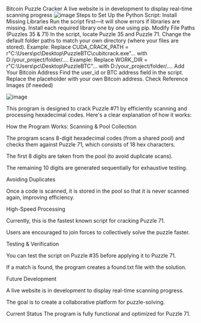 Bitcoin Puzzle Cracker A live website is in development to display real-time scanning progress
![image](https://github.com/user-attachments/assets/3b82ca9f-9759-4da2-affa-2fee827be174)
Steps to Set Up the Python Script:
Install Missing Libraries
Run the script first—it will show errors if libraries are missing.
Install each required library one by one using pip.
Modify File Paths (Puzzles 35 & 71)
In the script, locate Puzzle 35 and Puzzle 71.
Change the default folder paths to match your own directory (where your files are stored).
Example: Replace CUDA_CRACK_PATH = r"C:\Users\pc\Desktop\PuzzleBTC\cubitcrack.exe"... with D:/your_project/folder/....
Example: Replace WORK_DIR = r"C:\Users\pc\Desktop\PuzzleBTC"... with D:/your_project/folder/....
Add Your Bitcoin Address
Find the user_id or BTC address field in the script.
Replace the placeholder with your own Bitcoin address.
Check Reference Images (if needed)

![image](https://github.com/user-attachments/assets/b58a358f-ff0a-40e3-9fb8-fb9bdfb5d1a1)

This program is designed to crack Puzzle #71 by efficiently scanning and processing hexadecimal codes. Here's a clear explanation of how it works:

How the Program Works:
Scanning & Pool Collection

The program scans 8-digit hexadecimal codes (from a shared pool) and checks them against Puzzle 71, which consists of 18 hex characters.

The first 8 digits are taken from the pool (to avoid duplicate scans).

The remaining 10 digits are generated sequentially for exhaustive testing.

Avoiding Duplicates

Once a code is scanned, it is stored in the pool so that it is never scanned again, improving efficiency.

High-Speed Processing

Currently, this is the fastest known script for cracking Puzzle 71.

Users are encouraged to join forces to collectively solve the puzzle faster.

Testing & Verification

You can test the script on Puzzle #35 before applying it to Puzzle 71.

If a match is found, the program creates a found.txt file with the solution.

Future Development

A live website is in development to display real-time scanning progress.

The goal is to create a collaborative platform for puzzle-solving.

Current Status
The program is fully functional and optimized for Puzzle 71.
